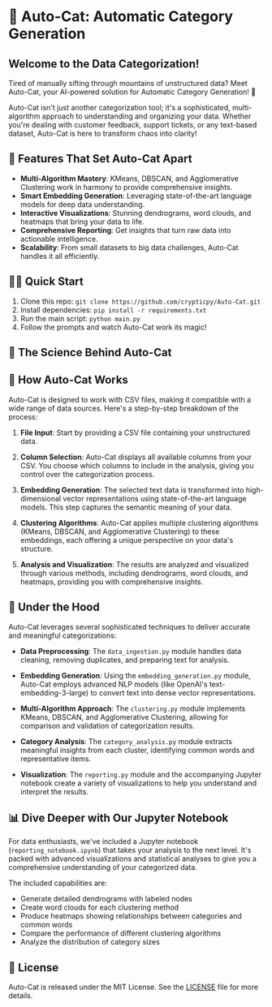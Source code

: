 # 🚀 Auto-Cat: Automatic Category Generation


## Welcome to the Data Categorization!

Tired of manually sifting through mountains of unstructured data? Meet Auto-Cat, your AI-powered solution for Automatic Category Generation! 🎉

Auto-Cat isn't just another categorization tool; it's a sophisticated, multi-algorithm approach to understanding and organizing your data. Whether you're dealing with customer feedback, support tickets, or any text-based dataset, Auto-Cat is here to transform chaos into clarity!

## 🌟 Features That Set Auto-Cat Apart

- **Multi-Algorithm Mastery**: KMeans, DBSCAN, and Agglomerative Clustering work in harmony to provide comprehensive insights.
- **Smart Embedding Generation**: Leveraging state-of-the-art language models for deep data understanding.
- **Interactive Visualizations**: Stunning dendrograms, word clouds, and heatmaps that bring your data to life.
- **Comprehensive Reporting**: Get insights that turn raw data into actionable intelligence.
- **Scalability**: From small datasets to big data challenges, Auto-Cat handles it all efficiently.

## 🏃‍♂️ Quick Start

1. Clone this repo: `git clone https://github.com/crypticpy/Auto-Cat.git`
2. Install dependencies: `pip install -r requirements.txt`
3. Run the main script: `python main.py`
4. Follow the prompts and watch Auto-Cat work its magic!

## 🧠 The Science Behind Auto-Cat

## 🔧 How Auto-Cat Works

Auto-Cat is designed to work with CSV files, making it compatible with a wide range of data sources. Here's a step-by-step breakdown of the process:

1. **File Input**: Start by providing a CSV file containing your unstructured data.

2. **Column Selection**: Auto-Cat displays all available columns from your CSV. You choose which columns to include in the analysis, giving you control over the categorization process.

3. **Embedding Generation**: The selected text data is transformed into high-dimensional vector representations using state-of-the-art language models. This step captures the semantic meaning of your data.

4. **Clustering Algorithms**: Auto-Cat applies multiple clustering algorithms (KMeans, DBSCAN, and Agglomerative Clustering) to these embeddings, each offering a unique perspective on your data's structure.

5. **Analysis and Visualization**: The results are analyzed and visualized through various methods, including dendrograms, word clouds, and heatmaps, providing you with comprehensive insights.

## 🧠 Under the Hood

Auto-Cat leverages several sophisticated techniques to deliver accurate and meaningful categorizations:

- **Data Preprocessing**: The `data_ingestion.py` module handles data cleaning, removing duplicates, and preparing text for analysis.

- **Embedding Generation**: Using the `embedding_generation.py` module, Auto-Cat employs advanced NLP models (like OpenAI's text-embedding-3-large) to convert text into dense vector representations.

- **Multi-Algorithm Approach**: The `clustering.py` module implements KMeans, DBSCAN, and Agglomerative Clustering, allowing for comparison and validation of categorization results.

- **Category Analysis**: The `category_analysis.py` module extracts meaningful insights from each cluster, identifying common words and representative items.

- **Visualization**: The `reporting.py` module and the accompanying Jupyter notebook create a variety of visualizations to help you understand and interpret the results.

## 📊 Dive Deeper with Our Jupyter Notebook

For data enthusiasts, we've included a Jupyter notebook (`reporting_notebook.ipynb`) that takes your analysis to the next level. It's packed with advanced visualizations and statistical analyses to give you a comprehensive understanding of your categorized data.

The included capabilities are:

- Generate detailed dendrograms with labeled nodes
- Create word clouds for each clustering method
- Produce heatmaps showing relationships between categories and common words
- Compare the performance of different clustering algorithms
- Analyze the distribution of category sizes


## 📜 License

Auto-Cat is released under the MIT License. See the [LICENSE](LICENSE) file for more details.

